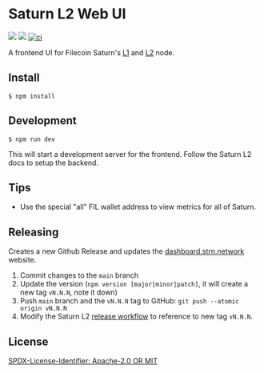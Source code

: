 # Saturn L2 Web UI

[![](https://img.shields.io/badge/made%20by-Protocol%20Labs-blue.svg?style=flat-square)](https://protocol.ai/)
[![](https://img.shields.io/badge/project-Filecoin-blue.svg?style=flat-square)](https://filecoin.io/)
[![ci](https://github.com/filecoin-project/saturn-webui/actions/workflows/ci.yml/badge.svg)](https://github.com/filecoin-project/saturn-webui/actions/workflows/ci.yml)

A frontend UI for Filecoin Saturn's [L1](https://github.com/filecoin-saturn/L1-node) and [L2](https://github.com/filecoin-saturn/L2-node) node.

## Install

```
$ npm install
```

## Development

```
$ npm run dev
```

This will start a development server for the frontend. Follow the Saturn L2 docs to setup the backend.

## Tips

* Use the special "all" FIL wallet address to view metrics for all of Saturn.

## Releasing

Creates a new Github Release and updates the [dashboard.strn.network](https://dashboard.strn.network) website.

1. Commit changes to the `main` branch
1. Update the version (`npm version [major|minor|patch]`, it will create a new tag `vN.N.N`, note it down)
1. Push `main` branch and the `vN.N.N` tag to GitHub: `git push --atomic origin vN.N.N`
1. Modify the Saturn L2 [release workflow](https://github.com/filecoin-project/saturn-l2/blob/main/.github/workflows/release.yml) to reference to new tag `vN.N.N`.

## License

[SPDX-License-Identifier: Apache-2.0 OR MIT](LICENSE.md)

